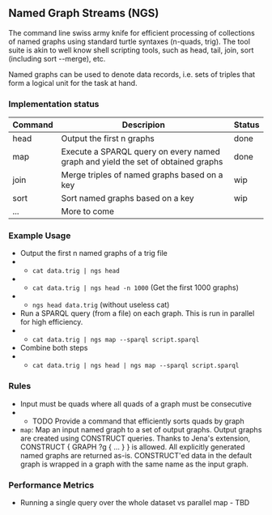 ## Named Graph Streams (NGS)

The command line swiss army knife for efficient processing of collections of named graphs using standard turtle syntaxes (n-quads, trig).
The tool suite is akin to well know shell scripting tools, such as head, tail, join, sort (including sort --merge), etc.

Named graphs can be used to denote data records, i.e. sets of triples that form a logical unit for the task at hand.

### Implementation status

| Command | Descripion                                                                       | Status |
|---------|----------------------------------------------------------------------------------|--------|
| head    | Output the first n graphs                                                        | done   |
| map     | Execute a SPARQL query on every named graph and yield the set of obtained graphs | done   |
| join    | Merge triples of named graphs based on a key                                     | wip    |
| sort    | Sort named graphs based on a key                                                 | wip    |
| ...     | More to come                                                                     |        |



### Example Usage


* Output the first n named graphs of a trig file
* * `cat data.trig | ngs head`
* * `cat data.trig | ngs head -n 1000` (Get the first 1000 graphs)
* * `ngs head data.trig` (without useless cat)
* Run a SPARQL query (from a file) on each graph. This is run in parallel for high efficiency.
* * `cat data.trig | ngs map --sparql script.sparql`
* Combine both steps
* * `cat data.trig | ngs head | ngs map --sparql script.sparql`

### Rules

* Input must be quads where all quads of a graph must be consecutive
* * TODO Provide a command that efficiently sorts quads by graph
* `map`: Map an input named graph to a set of output graphs. Output graphs are created using CONSTRUCT queries. Thanks to Jena's extension, CONSTRUCT { GRAPH ?g { ... } } is allowed. All explicitly generated named graphs are returned as-is. CONSTRUCT'ed data in the default graph is wrapped in a graph with the same name as the input graph.

### Performance Metrics
* Running a single query over the whole dataset vs parallel map - TBD

